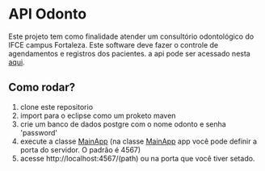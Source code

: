 # API Odonto 
Este projeto tem como finalidade atender um consultório odontológico do IFCE campus Fortaleza. 
Este software deve fazer o controle de agendamentos e registros dos pacientes.
a api pode ser acessado nesta [aqui](https://ifceodonto.herokuapp.com/hello). 

## Como rodar? 
1. clone este repositorio
2. import para o eclipse como um proketo maven
3. crie um banco de dados postgre com o nome odonto e senha 'password'
4. execute a classe [MainApp](src/main/java/MainApp.java) (na classe [MainApp](src/main/java/MainApp.java) app você pode definir a porta do servidor. O padrão é 4567)
5. acesse http://localhost:4567/(path) ou na porta que você tiver setado. 
